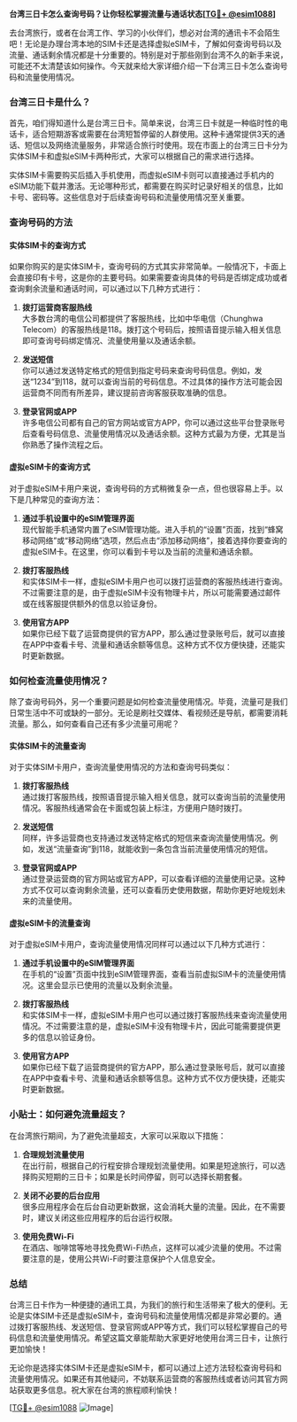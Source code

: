 **台湾三日卡怎么查询号码？让你轻松掌握流量与通话状态[[TG💪+ @esim1088](https://t.me/s/esim1088)]**

去台湾旅行，或者在台湾工作、学习的小伙伴们，想必对台湾的通讯卡不会陌生吧！无论是办理台湾本地的SIM卡还是选择虚拟eSIM卡，了解如何查询号码以及流量、通话剩余情况都是十分重要的。特别是对于那些刚到台湾不久的新手来说，可能还不太清楚该如何操作。今天就来给大家详细介绍一下台湾三日卡怎么查询号码和流量使用情况。

### 台湾三日卡是什么？

首先，咱们得知道什么是台湾三日卡。简单来说，台湾三日卡就是一种临时性的电话卡，适合短期游客或需要在台湾短暂停留的人群使用。这种卡通常提供3天的通话、短信以及网络流量服务，非常适合旅行时使用。现在市面上的台湾三日卡分为实体SIM卡和虚拟eSIM卡两种形式，大家可以根据自己的需求进行选择。

实体SIM卡需要购买后插入手机使用，而虚拟eSIM卡则可以直接通过手机内的eSIM功能下载并激活。无论哪种形式，都需要在购买时记录好相关的信息，比如卡号、密码等。这些信息对于后续查询号码和流量使用情况至关重要。

### 查询号码的方法

#### 实体SIM卡的查询方式

如果你购买的是实体SIM卡，查询号码的方式其实非常简单。一般情况下，卡面上会直接印有卡号，这是你的主要号码。如果需要查询具体的号码是否绑定成功或者查询剩余流量和通话时间，可以通过以下几种方式进行：

1. **拨打运营商客服热线**  
   大多数台湾的电信公司都提供了客服热线，比如中华电信（Chunghwa Telecom）的客服热线是118。拨打这个号码后，按照语音提示输入相关信息即可查询号码绑定情况、流量使用量以及通话余额。

2. **发送短信**  
   你可以通过发送特定格式的短信到指定号码来查询号码信息。例如，发送“1234”到118，就可以查询当前的号码信息。不过具体的操作方法可能会因运营商不同而有所差异，建议提前咨询客服获取准确的信息。

3. **登录官网或APP**  
   许多电信公司都有自己的官方网站或官方APP，你可以通过这些平台登录账号后查看号码信息、流量使用情况以及通话余额。这种方式最为方便，尤其是当你熟悉了操作流程之后。

#### 虚拟eSIM卡的查询方式

对于虚拟eSIM卡用户来说，查询号码的方式稍微复杂一点，但也很容易上手。以下是几种常见的查询方法：

1. **通过手机设置中的eSIM管理界面**  
   现代智能手机通常内置了eSIM管理功能。进入手机的“设置”页面，找到“蜂窝移动网络”或“移动网络”选项，然后点击“添加移动网络”，接着选择你要查询的虚拟eSIM卡。在这里，你可以看到卡号以及当前的流量和通话余额。

2. **拨打客服热线**  
   和实体SIM卡一样，虚拟eSIM卡用户也可以拨打运营商的客服热线进行查询。不过需要注意的是，由于虚拟eSIM卡没有物理卡片，所以可能需要通过邮件或在线客服提供额外的信息以验证身份。

3. **使用官方APP**  
   如果你已经下载了运营商提供的官方APP，那么通过登录账号后，就可以直接在APP中查看卡号、流量和通话余额等信息。这种方式不仅方便快捷，还能实时更新数据。

### 如何检查流量使用情况？

除了查询号码外，另一个重要问题是如何检查流量使用情况。毕竟，流量可是我们日常生活中不可或缺的一部分。无论是刷社交媒体、看视频还是导航，都需要消耗流量。那么，如何查看自己还有多少流量可用呢？

#### 实体SIM卡的流量查询

对于实体SIM卡用户，查询流量使用情况的方法和查询号码类似：

1. **拨打客服热线**  
   通过拨打客服热线，按照语音提示输入相关信息，就可以查询当前的流量使用情况。客服热线通常会在卡面或包装上标注，方便用户随时拨打。

2. **发送短信**  
   同样，许多运营商也支持通过发送特定格式的短信来查询流量使用情况。例如，发送“流量查询”到118，就能收到一条包含当前流量使用情况的短信。

3. **登录官网或APP**  
   通过登录运营商的官方网站或官方APP，可以查看详细的流量使用记录。这种方式不仅可以查询剩余流量，还可以查看历史使用数据，帮助你更好地规划未来的流量使用。

#### 虚拟eSIM卡的流量查询

对于虚拟eSIM卡用户，查询流量使用情况同样可以通过以下几种方式进行：

1. **通过手机设置中的eSIM管理界面**  
   在手机的“设置”页面中找到eSIM管理界面，查看当前虚拟SIM卡的流量使用情况。这里会显示已使用的流量以及剩余流量。

2. **拨打客服热线**  
   和实体SIM卡一样，虚拟eSIM卡用户也可以通过拨打客服热线来查询流量使用情况。不过需要注意的是，虚拟eSIM卡没有物理卡片，因此可能需要提供更多的信息以验证身份。

3. **使用官方APP**  
   如果你已经下载了运营商提供的官方APP，那么通过登录账号后，就可以直接在APP中查看卡号、流量和通话余额等信息。这种方式不仅方便快捷，还能实时更新数据。

### 小贴士：如何避免流量超支？

在台湾旅行期间，为了避免流量超支，大家可以采取以下措施：

1. **合理规划流量使用**  
   在出行前，根据自己的行程安排合理规划流量使用。如果是短途旅行，可以选择购买短期的三日卡；如果是长时间停留，则可以选择长期套餐。

2. **关闭不必要的后台应用**  
   很多应用程序会在后台自动更新数据，这会消耗大量的流量。因此，在不需要时，建议关闭这些应用程序的后台运行权限。

3. **使用免费Wi-Fi**  
   在酒店、咖啡馆等地寻找免费Wi-Fi热点，这样可以减少流量的使用。不过需要注意的是，使用公共Wi-Fi时要注意保护个人信息安全。

### 总结

台湾三日卡作为一种便捷的通讯工具，为我们的旅行和生活带来了极大的便利。无论是实体SIM卡还是虚拟eSIM卡，查询号码和流量使用情况都是非常必要的。通过拨打客服热线、发送短信、登录官网或APP等方式，我们可以轻松掌握自己的号码信息和流量使用情况。希望这篇文章能帮助大家更好地使用台湾三日卡，让旅行更加愉快！

无论你是选择实体SIM卡还是虚拟eSIM卡，都可以通过上述方法轻松查询号码和流量使用情况。如果还有其他疑问，不妨联系运营商的客服热线或者访问其官方网站获取更多信息。祝大家在台湾的旅程顺利愉快！

[[TG💪+ @esim1088](https://t.me/s/esim1088) ![Image](https://i.postimg.cc/4NQfJmqS/Snipaste-2025-05-13-00-14-12.png)]